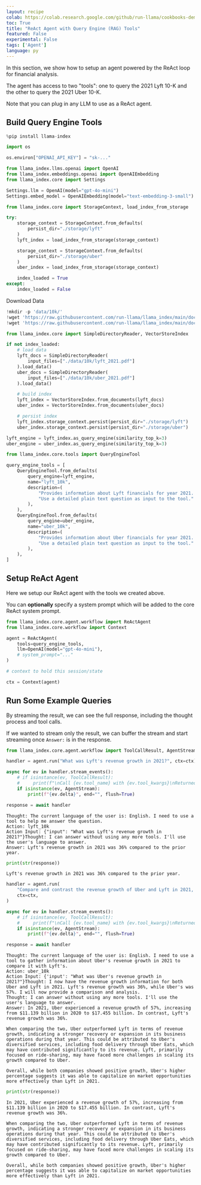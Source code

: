 ```yaml
---
layout: recipe
colab: https://colab.research.google.com/github/run-llama/cookbooks-demo/blob/main/notebooks/agent/react_agent_with_query_engine.ipynb
toc: True
title: "ReAct Agent with Query Engine (RAG) Tools"
featured: False
experimental: False
tags: ['Agent']
language: py
---
```

In this section, we show how to setup an agent powered by the ReAct loop for financial analysis.

The agent has access to two "tools": one to query the 2021 Lyft 10-K and the other to query the 2021 Uber 10-K.

Note that you can plug in any LLM to use as a ReAct agent.

## Build Query Engine Tools


```python
%pip install llama-index
```


```python
import os

os.environ["OPENAI_API_KEY"] = "sk-..."
```


```python
from llama_index.llms.openai import OpenAI
from llama_index.embeddings.openai import OpenAIEmbedding
from llama_index.core import Settings

Settings.llm = OpenAI(model="gpt-4o-mini")
Settings.embed_model = OpenAIEmbedding(model="text-embedding-3-small")
```


```python
from llama_index.core import StorageContext, load_index_from_storage

try:
    storage_context = StorageContext.from_defaults(
        persist_dir="./storage/lyft"
    )
    lyft_index = load_index_from_storage(storage_context)

    storage_context = StorageContext.from_defaults(
        persist_dir="./storage/uber"
    )
    uber_index = load_index_from_storage(storage_context)

    index_loaded = True
except:
    index_loaded = False
```

Download Data


```python
!mkdir -p 'data/10k/'
!wget 'https://raw.githubusercontent.com/run-llama/llama_index/main/docs/docs/examples/data/10k/uber_2021.pdf' -O 'data/10k/uber_2021.pdf'
!wget 'https://raw.githubusercontent.com/run-llama/llama_index/main/docs/docs/examples/data/10k/lyft_2021.pdf' -O 'data/10k/lyft_2021.pdf'
```


```python
from llama_index.core import SimpleDirectoryReader, VectorStoreIndex

if not index_loaded:
    # load data
    lyft_docs = SimpleDirectoryReader(
        input_files=["./data/10k/lyft_2021.pdf"]
    ).load_data()
    uber_docs = SimpleDirectoryReader(
        input_files=["./data/10k/uber_2021.pdf"]
    ).load_data()

    # build index
    lyft_index = VectorStoreIndex.from_documents(lyft_docs)
    uber_index = VectorStoreIndex.from_documents(uber_docs)

    # persist index
    lyft_index.storage_context.persist(persist_dir="./storage/lyft")
    uber_index.storage_context.persist(persist_dir="./storage/uber")
```


```python
lyft_engine = lyft_index.as_query_engine(similarity_top_k=3)
uber_engine = uber_index.as_query_engine(similarity_top_k=3)
```


```python
from llama_index.core.tools import QueryEngineTool

query_engine_tools = [
    QueryEngineTool.from_defaults(
        query_engine=lyft_engine,
        name="lyft_10k",
        description=(
            "Provides information about Lyft financials for year 2021. "
            "Use a detailed plain text question as input to the tool."
        ),
    ),
    QueryEngineTool.from_defaults(
        query_engine=uber_engine,
        name="uber_10k",
        description=(
            "Provides information about Uber financials for year 2021. "
            "Use a detailed plain text question as input to the tool."
        ),
    ),
]
```

## Setup ReAct Agent

Here we setup our ReAct agent with the tools we created above.

You can **optionally** specify a system prompt which will be added to the core ReAct system prompt.


```python
from llama_index.core.agent.workflow import ReActAgent
from llama_index.core.workflow import Context

agent = ReActAgent(
    tools=query_engine_tools,
    llm=OpenAI(model="gpt-4o-mini"),
    # system_prompt="..."
)

# context to hold this session/state

ctx = Context(agent)
```

## Run Some Example Queries

By streaming the result, we can see the full response, including the thought process and tool calls.

If we wanted to stream only the result, we can buffer the stream and start streaming once `Answer:` is in the response.



```python
from llama_index.core.agent.workflow import ToolCallResult, AgentStream

handler = agent.run("What was Lyft's revenue growth in 2021?", ctx=ctx)

async for ev in handler.stream_events():
    # if isinstance(ev, ToolCallResult):
    #     print(f"\nCall {ev.tool_name} with {ev.tool_kwargs}\nReturned: {ev.tool_output}")
    if isinstance(ev, AgentStream):
        print(f"{ev.delta}", end="", flush=True)

response = await handler
```

    Thought: The current language of the user is: English. I need to use a tool to help me answer the question.
    Action: lyft_10k
    Action Input: {"input": "What was Lyft's revenue growth in 2021?"}Thought: I can answer without using any more tools. I'll use the user's language to answer.
    Answer: Lyft's revenue growth in 2021 was 36% compared to the prior year.


```python
print(str(response))
```

    Lyft's revenue growth in 2021 was 36% compared to the prior year.



```python
handler = agent.run(
    "Compare and contrast the revenue growth of Uber and Lyft in 2021, then give an analysis",
    ctx=ctx,
)

async for ev in handler.stream_events():
    # if isinstance(ev, ToolCallResult):
    #     print(f"\nCall {ev.tool_name} with {ev.tool_kwargs}\nReturned: {ev.tool_output}")
    if isinstance(ev, AgentStream):
        print(f"{ev.delta}", end="", flush=True)

response = await handler
```

    Thought: The current language of the user is: English. I need to use a tool to gather information about Uber's revenue growth in 2021 to compare it with Lyft's.
    Action: uber_10k
    Action Input: {'input': "What was Uber's revenue growth in 2021?"}Thought: I now have the revenue growth information for both Uber and Lyft in 2021. Lyft's revenue growth was 36%, while Uber's was 57%. I will now provide a comparison and analysis.
    Thought: I can answer without using any more tools. I'll use the user's language to answer.
    Answer: In 2021, Uber experienced a revenue growth of 57%, increasing from $11.139 billion in 2020 to $17.455 billion. In contrast, Lyft's revenue growth was 36%. 
    
    When comparing the two, Uber outperformed Lyft in terms of revenue growth, indicating a stronger recovery or expansion in its business operations during that year. This could be attributed to Uber's diversified services, including food delivery through Uber Eats, which may have contributed significantly to its revenue. Lyft, primarily focused on ride-sharing, may have faced more challenges in scaling its growth compared to Uber.
    
    Overall, while both companies showed positive growth, Uber's higher percentage suggests it was able to capitalize on market opportunities more effectively than Lyft in 2021.


```python
print(str(response))
```

    In 2021, Uber experienced a revenue growth of 57%, increasing from $11.139 billion in 2020 to $17.455 billion. In contrast, Lyft's revenue growth was 36%. 
    
    When comparing the two, Uber outperformed Lyft in terms of revenue growth, indicating a stronger recovery or expansion in its business operations during that year. This could be attributed to Uber's diversified services, including food delivery through Uber Eats, which may have contributed significantly to its revenue. Lyft, primarily focused on ride-sharing, may have faced more challenges in scaling its growth compared to Uber.
    
    Overall, while both companies showed positive growth, Uber's higher percentage suggests it was able to capitalize on market opportunities more effectively than Lyft in 2021.

